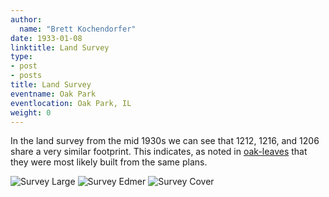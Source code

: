 ```yaml
---
author:
  name: "Brett Kochendorfer"
date: 1933-01-08
linktitle: Land Survey
type:
- post
- posts
title: Land Survey
eventname: Oak Park
eventlocation: Oak Park, IL
weight: 0
---
```


In the land survey from the mid 1930s we can see that 1212, 1216, and 1206 share a very similar footprint. This indicates, as noted in [oak-leaves](/timeline/oak_leaves_1927/) that they were most likely built from the same plans.

![Survey Large](/images/oak-park-survey-large.jpg)
![Survey Edmer](/images/oak-park-survey-edmer.jpg)
![Survey Cover](/images/oak-park-survey-cover.jpg)
